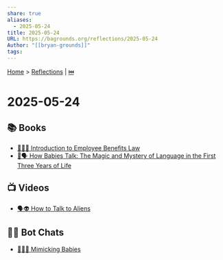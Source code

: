 ```yaml
---
share: true
aliases:
  - 2025-05-24
title: 2025-05-24
URL: https://bagrounds.org/reflections/2025-05-24
Author: "[[bryan-grounds]]"
tags: 
---
```

[Home](../index.md) > [Reflections](./index.md) | [⏮️](./2025-05-23.md)  
# 2025-05-24  
## 📚 Books  
- [👨‍💼➕ Introduction to Employee Benefits Law](../books/introduction-to-employee-benefits-law.md)  
- [👶🗣️ How Babies Talk: The Magic and Mystery of Language in the First Three Years of Life](../books/how-babies-talk-the-magic-and-mystery-of-language-in-the-first-three-years-of-life.md)  
  
## 📺 Videos  
- [🗣️👽 How to Talk to Aliens](../videos/how-to-talk-to-aliens.md)  
  
## 🤖💬 Bot Chats  
- [🦜👶🏼 Mimicking Babies](../bot-chats/mimicking-babies.md)